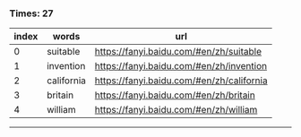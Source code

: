### Times: 27
| index | words | url |
| ------------ | ------------ | ------------ |
| 0| suitable | https://fanyi.baidu.com/#en/zh/suitable |
| 1| invention | https://fanyi.baidu.com/#en/zh/invention |
| 2| california | https://fanyi.baidu.com/#en/zh/california |
| 3| britain | https://fanyi.baidu.com/#en/zh/britain |
| 4| william | https://fanyi.baidu.com/#en/zh/william |




------------
